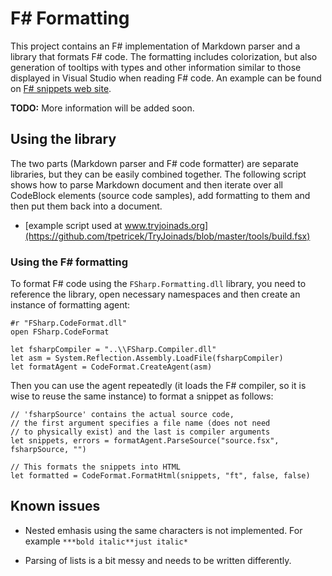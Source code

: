 F# Formatting
=============

This project contains an F# implementation of Markdown parser and a 
library that formats F# code. The formatting includes colorization, but 
also generation of tooltips with types and other information similar to 
those displayed in Visual Studio when reading F# code. An example can be
found on [F# snippets web site](http://www.fssnip.net).

**TODO:** More information will be added soon.

Using the library
-----------------

The two parts (Markdown parser and F# code formatter) are separate libraries,
but they can be easily combined together. The following script shows how to 
parse Markdown document and then iterate over all CodeBlock elements (source
code samples), add formatting to them and then put them back into a document.

 * [example script used at www.tryjoinads.org](https://github.com/tpetricek/TryJoinads/blob/master/tools/build.fsx)

### Using the F# formatting

To format F# code using the `FSharp.Formatting.dll` library, you need to reference
the library, open necessary namespaces and then create an instance of formatting
agent:

    #r "FSharp.CodeFormat.dll"
	open FSharp.CodeFormat
	
    let fsharpCompiler = "..\\FSharp.Compiler.dll"
	let asm = System.Reflection.Assembly.LoadFile(fsharpCompiler)
	let formatAgent = CodeFormat.CreateAgent(asm)
 
Then you can use the agent repeatedly (it loads the F# compiler, so it is wise to reuse
the same instance) to format a snippet as follows:

    // 'fsharpSource' contains the actual source code,
	// the first argument specifies a file name (does not need
	// to physically exist) and the last is compiler arguments
    let snippets, errors = formatAgent.ParseSource("source.fsx", fsharpSource, "")
	
	// This formats the snippets into HTML 
	let formatted = CodeFormat.FormatHtml(snippets, "ft", false, false)
 
Known issues
------------

 - Nested emhasis using the same characters is not implemented.
   For example `***bold italic**just italic*`

 - Parsing of lists is a bit messy and needs to be written
   differently.
